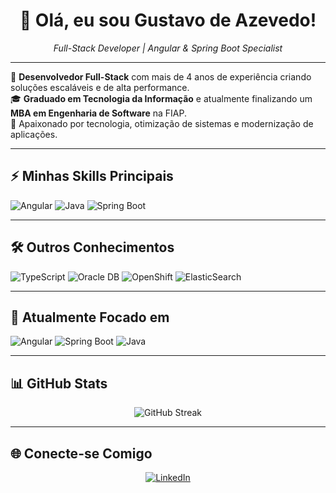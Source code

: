 <h1 align="center">👋 Olá, eu sou Gustavo de Azevedo!</h1>
<p align="center">
    <em>Full-Stack Developer | Angular & Spring Boot Specialist</em>
</p>

---

💼 **Desenvolvedor Full-Stack** com mais de 4 anos de experiência criando soluções escaláveis e de alta performance.  
🎓 **Graduado em Tecnologia da Informação** e atualmente finalizando um **MBA em Engenharia de Software** na FIAP.  
🌟 Apaixonado por tecnologia, otimização de sistemas e modernização de aplicações.  

---

## ⚡ **Minhas Skills Principais**
<div>
    <img src="https://img.shields.io/badge/Angular-DD0031?style=for-the-badge&logo=angular&logoColor=white" alt="Angular">
    <img src="https://img.shields.io/badge/Java-007396?style=for-the-badge&logo=java&logoColor=white" alt="Java">
    <img src="https://img.shields.io/badge/Spring%20Boot-6DB33F?style=for-the-badge&logo=spring-boot&logoColor=white" alt="Spring Boot">
</div>

---

## 🛠️ **Outros Conhecimentos**
<div>
    <img src="https://img.shields.io/badge/TypeScript-007ACC?style=for-the-badge&logo=typescript&logoColor=white" alt="TypeScript">
    <img src="https://img.shields.io/badge/Oracle%20DB-F80000?style=for-the-badge&logo=oracle&logoColor=white" alt="Oracle DB">
    <img src="https://img.shields.io/badge/OpenShift-EE0000?style=for-the-badge&logo=red-hat-openshift&logoColor=white" alt="OpenShift">
    <img src="https://img.shields.io/badge/ElasticSearch-005571?style=for-the-badge&logo=elasticsearch&logoColor=white" alt="ElasticSearch">
</div>

---

## 🎯 **Atualmente Focado em**
<div>
    <img src="https://img.shields.io/badge/Angular-DD0031?style=for-the-badge&logo=angular&logoColor=white" alt="Angular">
    <img src="https://img.shields.io/badge/Spring%20Boot-6DB33F?style=for-the-badge&logo=spring-boot&logoColor=white" alt="Spring Boot">
    <img src="https://img.shields.io/badge/Java-007396?style=for-the-badge&logo=java&logoColor=white" alt="Java">
</div>

---

## 📊 **GitHub Stats**
<p align="center">
    <img src="https://github-readme-streak-stats.herokuapp.com/?user=GustaAzevedo" alt="GitHub Streak">
</p>

---

## 🌐 **Conecte-se Comigo**
<p align="center">
    <a href="https://linkedin.com/in/gustavo-az-azevedo" target="_blank">
        <img src="https://img.shields.io/badge/LinkedIn-0077B5?style=for-the-badge&logo=linkedin&logoColor=white" alt="LinkedIn">
    </a>
</p>

